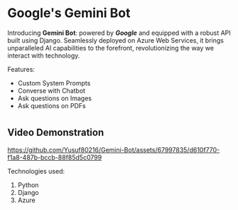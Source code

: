 # Google's Gemini Bot
Introducing **Gemini Bot**: powered by **_Google_** and equipped with a robust API built using Django. Seamlessly deployed on Azure Web Services, it brings unparalleled AI capabilities to the forefront, revolutionizing the way we interact with technology.

Features:
- Custom System Prompts
- Converse with Chatbot
- Ask questions on Images
- Ask questions on PDFs

#
## Video Demonstration
https://github.com/Yusuf80216/Gemini-Bot/assets/67997835/d610f770-f1a8-487b-bccb-88f85d5c0799

Technologies used:
1. Python
2. Django
3. Azure
